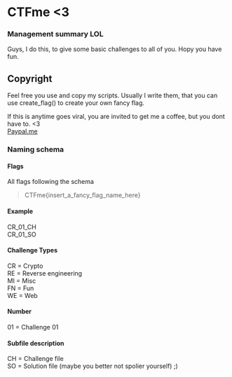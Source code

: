# CTFme <3

### Management summary LOL

Guys, I do this, to give some basic challenges to all of you. Hopy you have fun.

## Copyright
Feel free you use and copy my scripts. Usually I write them, that you can use create_flag() to create your own fancy flag.

If this is anytime goes viral, you are invited to get me a coffee, but you dont have to. <3 \
[Paypal.me](http://paypal.me/scapegrace13)

### Naming schema

#### Flags
All flags following the schema 

> CTFme{insert_a_fancy_flag_name_here}

#### Example
CR_01_CH \
CR_01_SO 

#### Challenge Types
CR = Crypto \
RE = Reverse engineering \
MI = Misc \
FN = Fun \
WE = Web 

#### Number
01 = Challenge 01 

#### Subfile description
CH = Challenge file \
SO = Solution file (maybe you better not spolier yourself) ;) 


